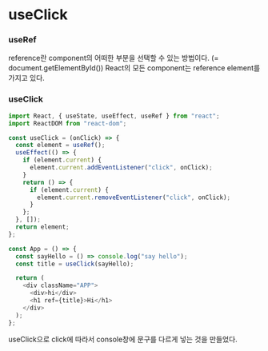 # useClick


### useRef
reference란 component의 어떠한 부분을 선택할 수 있는 방법이다. (= document.getElementById())
React의 모든 component는 reference element를 가지고 있다.


### useClick

```js
import React, { useState, useEffect, useRef } from "react";
import ReactDOM from "react-dom";

const useClick = (onClick) => {
  const element = useRef();
  useEffect(() => {
    if (element.current) {
      element.current.addEventListener("click", onClick);
    }
    return () => {
      if (element.current) {
        element.current.removeEventListener("click", onClick);
      }
    };
  }, []);
  return element;
};

const App = () => {
  const sayHello = () => console.log("say hello");
  const title = useClick(sayHello);

  return (
    <div className="APP">
      <div>hi</div>
      <h1 ref={title}>Hi</h1>
    </div>
  );
};
```
useClick으로 click에 따라서 console창에 문구를 다르게 넣는 것을 만들었다.